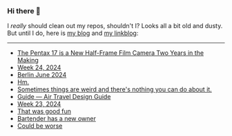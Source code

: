 ### Hi there 👋

I _really_ should clean out my repos, shouldn't I? Looks all a bit old and dusty. But until I do, here is [my blog](https://lostfocus.de/) and [my linkblog](https://dominikschwind.com/links):

--- 

<!-- POST-LIST:START -->
- [The Pentax 17 is a New Half-Frame Film Camera Two Years in the Making](https://petapixel.com/2024/06/17/the-pentax-17-is-a-new-half-frame-film-camera-two-years-in-the-making/)
- [Week 24, 2024](https://lostfocus.de/2024/06/17/week-24-2024/)
- [Berlin June 2024](https://lostfocus.de/2024/06/17/berlin-june-2024/)
- [Hm.](https://lostfocus.de/2024/06/13/233028/)
- [Sometimes things are weird and there&#39;s nothing you can do about it.](https://lostfocus.de/2024/06/12/233026/)
- [Guide — Air Travel Design Guide](https://airtraveldesign.guide/Guide)
- [Week 23, 2024](https://lostfocus.de/2024/06/09/week-23-2024/)
- [That was good fun](https://lostfocus.de/2024/06/07/233014/)
- [Bartender has a new owner](https://sixcolors.com/link/2024/06/bartender-has-a-new-owner/)
- [Could be worse](https://lostfocus.de/2024/06/04/233002/)
<!-- POST-LIST:END -->

<!--
**lostfocus/lostfocus** is a ✨ _special_ ✨ repository because its `README.md` (this file) appears on your GitHub profile.

Here are some ideas to get you started:

- 🔭 I’m currently working on ...
- 🌱 I’m currently learning ...
- 👯 I’m looking to collaborate on ...
- 🤔 I’m looking for help with ...
- 💬 Ask me about ...
- 📫 How to reach me: ...
- 😄 Pronouns: ...
- ⚡ Fun fact: ...
-->
